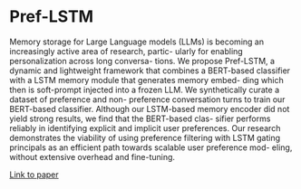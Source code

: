# Pref-LSTM

Memory storage for Large Language models (LLMs) is
becoming an increasingly active area of research, partic-
ularly for enabling personalization across long conversa-
tions. We propose Pref-LSTM, a dynamic and lightweight
framework that combines a BERT-based classifier with
a LSTM memory module that generates memory embed-
ding which then is soft-prompt injected into a frozen LLM.
We synthetically curate a dataset of preference and non-
preference conversation turns to train our BERT-based
classifier. Although our LSTM-based memory encoder did
not yield strong results, we find that the BERT-based clas-
sifier performs reliably in identifying explicit and implicit
user preferences. Our research demonstrates the viability
of using preference filtering with LSTM gating principals
as an efficient path towards scalable user preference mod-
eling, without extensive overhead and fine-tuning.

[Link to paper](https://drive.google.com/file/d/18TyJhXCBb3dY3jRnjT5MgpZce-vlprnJ/view?usp=sharing)
